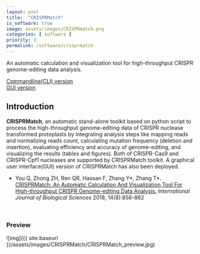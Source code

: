 ```yaml
---
layout: post
title:  "CRISPRMatch"
is_software: true
image: assets/images/CRISPRmatch.png
categories: [ software ]
priority: 3
permalink: /software/crisprmatch
---
```

An automatic calculation and visualization tool for high-throughput CRISPR genome-editing data analysis.

[Commandline(CLI) version](https://github.com/zhangtaolab/CRISPRMatch)  
[GUI version](https://github.com/zhangtaolab/CRISPRMatchGUI)

## Introduction

**CRISPRMatch**, an automatic stand-alone toolkit based on python script to process the high-throughput genome-editing data of CRISPR nuclease transformed protoplasts by integrating analysis steps like mapping reads and normalizing reads count, calculating mutation frequency (deletion and insertion), evaluating efficiency and accuracy of genome-editing, and visualizing the results (tables and figures). Both of CRISPR-Cas9 and CRISPR-Cpf1 nucleases are supported by CRISPRMatch toolkit. A graphical user interface(GUI) version of CRISPRMatch has also been deployed.  

- You Q, Zhong ZH, Ren QR, Hassan F, Zhang Y\*, Zhang T\*. [CRISPRMatch: An Automatic Calculation And Visualization Tool For High-throughput CRISPR Genome-editing Data Analysis.](http://www.ijbs.com/v14p0858.htm) _International Journal of Biological Sciences_ 2018, 14(8):858-862

<br/>

### Preview

![img]({{ site.baseurl }}/assets/images/CRISPRMatch/CRISPRMatch_preview.jpg)
